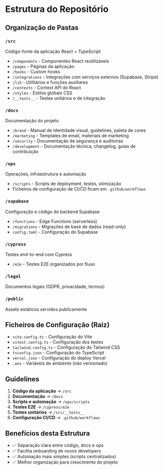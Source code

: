 # Estrutura do Repositório

## Organização de Pastas

### `/src`
Código-fonte da aplicação React + TypeScript
- `/components` - Componentes React reutilizáveis
- `/pages` - Páginas da aplicação
- `/hooks` - Custom hooks
- `/integrations` - Integrações com serviços externos (Supabase, Stripe)
- `/lib` - Utilitários e funções auxiliares
- `/contexts` - Context API do React
- `/styles` - Estilos globais CSS
- `/__tests__` - Testes unitários e de integração

### `/docs`
Documentação do projeto
- `/brand` - Manual de identidade visual, guidelines, paleta de cores
- `/marketing` - Templates de email, materiais de marketing
- `/security` - Documentação de segurança e auditorias
- `/development` - Documentação técnica, changelog, guias de contribuição

### `/ops`
Operações, infraestrutura e automação
- `/scripts` - Scripts de deployment, testes, otimização
- Ficheiros de configuração de CI/CD ficam em `.github/workflows`

### `/supabase`
Configuração e código do backend Supabase
- `/functions` - Edge Functions (serverless)
- `/migrations` - Migrações de base de dados (read-only)
- `config.toml` - Configuração do Supabase

### `/cypress`
Testes end-to-end com Cypress
- `/e2e` - Testes E2E organizados por fluxo

### `/legal`
Documentos legais (GDPR, privacidade, termos)

### `/public`
Assets estáticos servidos publicamente

## Ficheiros de Configuração (Raiz)

- `vite.config.ts` - Configuração do Vite
- `vitest.config.ts` - Configuração dos testes
- `tailwind.config.ts` - Configuração do Tailwind CSS
- `tsconfig.json` - Configuração do TypeScript
- `vercel.json` - Configuração do deploy Vercel
- `.env` - Variáveis de ambiente (não versionado)

## Guidelines

1. **Código da aplicação** → `/src`
2. **Documentação** → `/docs`
3. **Scripts e automação** → `/ops/scripts`
4. **Testes E2E** → `/cypress/e2e`
5. **Testes unitários** → `/src/__tests__`
6. **Configuração CI/CD** → `.github/workflows`

## Benefícios desta Estrutura

- ✅ Separação clara entre código, docs e ops
- ✅ Facilita onboarding de novos developers
- ✅ Automação mais simples (scripts centralizados)
- ✅ Melhor organização para crescimento do projeto
